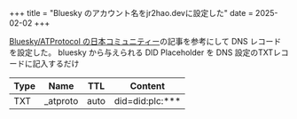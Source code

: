 +++
title = "Bluesky のアカウント名をjr2hao.devに設定した"
date = 2025-02-02
+++

[Bluesky/ATProtocol の日本コミュニティー](https://bluesky-jp.github.io/welcome-bluesky/docs/walks/custom_domain/setting/use_dns_record)の記事を参考にして DNS レコードを設定した。
bluesky から与えられる DID Placeholder を DNS 設定のTXTレコードに記入するだけ

| Type | Name     | TTL  | Content         |
| ---- | ----     | ---  | -------         |
| TXT  | _atproto | auto | did=did:plc:*** |

